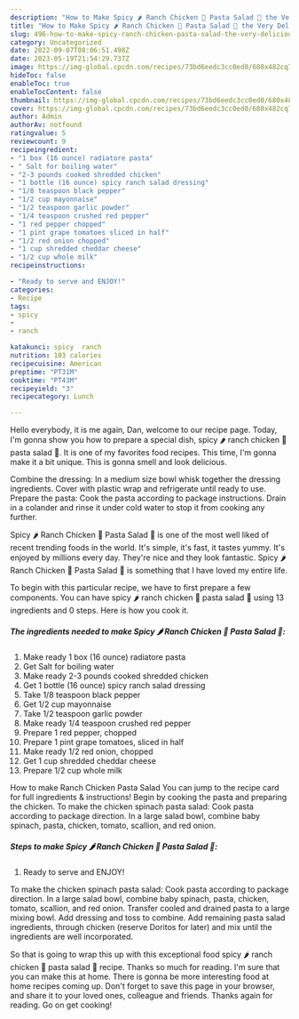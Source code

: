 ```yaml
---
description: "How to Make Spicy 🌶 Ranch Chicken 🐔 Pasta Salad 🥗 the Very Delicious"
title: "How to Make Spicy 🌶 Ranch Chicken 🐔 Pasta Salad 🥗 the Very Delicious"
slug: 496-how-to-make-spicy-ranch-chicken-pasta-salad-the-very-delicious
category: Uncategorized
date: 2022-09-07T08:06:51.498Z
date: 2023-05-19T21:54:29.737Z
image: https://img-global.cpcdn.com/recipes/73bd6eedc3cc0ed0/680x482cq70/spicy-ranch-chicken-pasta-salad-recipe-main-photo.jpg
hideToc: false
enableToc: true
enableTocContent: false
thumbnail: https://img-global.cpcdn.com/recipes/73bd6eedc3cc0ed0/680x482cq70/spicy-ranch-chicken-pasta-salad-recipe-main-photo.jpg
cover: https://img-global.cpcdn.com/recipes/73bd6eedc3cc0ed0/680x482cq70/spicy-ranch-chicken-pasta-salad-recipe-main-photo.jpg
author: Admin
authorAv: notfound
ratingvalue: 5
reviewcount: 9
recipeingredient:
- "1 box (16 ounce) radiatore pasta"
- " Salt for boiling water"
- "2-3 pounds cooked shredded chicken"
- "1 bottle (16 ounce) spicy ranch salad dressing"
- "1/8 teaspoon black pepper"
- "1/2 cup mayonnaise"
- "1/2 teaspoon garlic powder"
- "1/4 teaspoon crushed red pepper"
- "1 red pepper chopped"
- "1 pint grape tomatoes sliced in half"
- "1/2 red onion chopped"
- "1 cup shredded cheddar cheese"
- "1/2 cup whole milk"
recipeinstructions:

- "Ready to serve and ENJOY!"
categories:
- Recipe
tags:
- spicy
- 
- ranch

katakunci: spicy  ranch 
nutrition: 103 calories
recipecuisine: American
preptime: "PT31M"
cooktime: "PT43M"
recipeyield: "3"
recipecategory: Lunch

---
```



Hello everybody, it is me again, Dan, welcome to our recipe page. Today, I'm gonna show you how to prepare a special dish, spicy 🌶 ranch chicken 🐔 pasta salad 🥗. It is one of my favorites food recipes. This time, I'm gonna make it a bit unique. This is gonna smell and look delicious.

Combine the dressing: In a medium size bowl whisk together the dressing ingredients. Cover with plastic wrap and refrigerate until ready to use. Prepare the pasta: Cook the pasta according to package instructions. Drain in a colander and rinse it under cold water to stop it from cooking any further.

Spicy 🌶 Ranch Chicken 🐔 Pasta Salad 🥗 is one of the most well liked of recent trending foods in the world. It's simple, it's fast, it tastes yummy. It's enjoyed by millions every day. They're nice and they look fantastic. Spicy 🌶 Ranch Chicken 🐔 Pasta Salad 🥗 is something that I have loved my entire life.


To begin with this particular recipe, we have to first prepare a few components. You can have spicy 🌶 ranch chicken 🐔 pasta salad 🥗 using 13 ingredients and 0 steps. Here is how you cook it.

<!--inarticleads1-->

##### The ingredients needed to make Spicy 🌶 Ranch Chicken 🐔 Pasta Salad 🥗:

1. Make ready 1 box (16 ounce) radiatore pasta
1. Get  Salt for boiling water
1. Make ready 2-3 pounds cooked shredded chicken
1. Get 1 bottle (16 ounce) spicy ranch salad dressing
1. Take 1/8 teaspoon black pepper
1. Get 1/2 cup mayonnaise
1. Take 1/2 teaspoon garlic powder
1. Make ready 1/4 teaspoon crushed red pepper
1. Prepare 1 red pepper, chopped
1. Prepare 1 pint grape tomatoes, sliced in half
1. Make ready 1/2 red onion, chopped
1. Get 1 cup shredded cheddar cheese
1. Prepare 1/2 cup whole milk


How to make Ranch Chicken Pasta Salad You can jump to the recipe card for full ingredients &amp; instructions! Begin by cooking the pasta and preparing the chicken. To make the chicken spinach pasta salad: Cook pasta according to package direction. In a large salad bowl, combine baby spinach, pasta, chicken, tomato, scallion, and red onion. 

<!--inarticleads2-->

##### Steps to make Spicy 🌶 Ranch Chicken 🐔 Pasta Salad 🥗:


1. Ready to serve and ENJOY!

To make the chicken spinach pasta salad: Cook pasta according to package direction. In a large salad bowl, combine baby spinach, pasta, chicken, tomato, scallion, and red onion. Transfer cooled and drained pasta to a large mixing bowl. Add dressing and toss to combine. Add remaining pasta salad ingredients, through chicken (reserve Doritos for later) and mix until the ingredients are well incorporated. 

So that is going to wrap this up with this exceptional food spicy 🌶 ranch chicken 🐔 pasta salad 🥗 recipe. Thanks so much for reading. I'm sure that you can make this at home. There is gonna be more interesting food at home recipes coming up. Don't forget to save this page in your browser, and share it to your loved ones, colleague and friends. Thanks again for reading. Go on get cooking!
